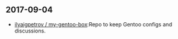 ## 2017-09-04

* [ilyaigpetrov / my-gentoo-box](https://github.com/ilyaigpetrov/my-gentoo-box):Repo to keep Gentoo configs and discussions.
